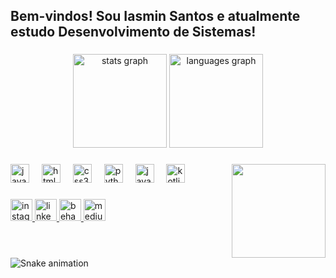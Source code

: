 <h2 align="left">Bem-vindos! Sou Iasmin Santos e atualmente estudo Desenvolvimento de Sistemas!</h2>

###

<div align="center">
  <img src="https://github-readme-stats.vercel.app/api?username=iasmin-santos&hide_title=false&hide_rank=false&show_icons=true&include_all_commits=true&count_private=true&disable_animations=false&theme=dracula&locale=en&hide_border=false" height="150" alt="stats graph"  />
  <img src="https://github-readme-stats.vercel.app/api/top-langs?username=iasmin-santos&locale=en&hide_title=false&layout=compact&card_width=320&langs_count=5&theme=radical&hide_border=true" height="150" alt="languages graph"  />
</div>

###

<img align="right" height="150" src="https://blog.convisoappsec.com/wp-content/uploads/2017/05/83256-revisao-de-codigo-de-ti-saiba-como-fazer-e-a-importancia-de-revisar-1200x800.jpg"  />

###

<div align="left">
  <img src="https://cdn.jsdelivr.net/gh/devicons/devicon/icons/javascript/javascript-original.svg" height="30" alt="javascript logo"  />
  <img width="12" />
  <img src="https://cdn.jsdelivr.net/gh/devicons/devicon/icons/html5/html5-original.svg" height="30" alt="html5 logo"  />
  <img width="12" />
  <img src="https://cdn.jsdelivr.net/gh/devicons/devicon/icons/css3/css3-original.svg" height="30" alt="css3 logo"  />
  <img width="12" />
  <img src="https://cdn.jsdelivr.net/gh/devicons/devicon/icons/python/python-original.svg" height="30" alt="python logo"  />
  <img width="12" />
  <img src="https://cdn.jsdelivr.net/gh/devicons/devicon/icons/java/java-original.svg" height="30" alt="java logo"  />
  <img width="12" />
  <img src="https://cdn.jsdelivr.net/gh/devicons/devicon/icons/kotlin/kotlin-original.svg" height="30" alt="kotlin logo"  />
</div>

###

<div align="left">
  <a href="https://www.instagram.com/iasmin.zip/?hl=pt-br" target="_blank">
    <img src="https://img.shields.io/static/v1?message=Instagram&logo=instagram&label=&color=black&logoColor=56070c&labelColor=black&style=for-the-badge" height="35" alt="instagram logo"  />
  </a>
  <a href="https://www.linkedin.com/in/iasmin-pedrosa-santos-75a1512ab/" target="_blank">
    <img src="https://img.shields.io/static/v1?message=LinkedIn&logo=linkedin&label=&color=black&logoColor=56070c&labelColor=black&style=for-the-badge" height="35" alt="linkedin logo"  />
  </a>
  <a href="https://www.behance.net/iasminevelin1" target="_blank">
    <img src="https://img.shields.io/static/v1?message=Behance&logo=behance&label=&color=black&logoColor=56070c&labelColor=black&style=for-the-badge" height="35" alt="behance logo"  />
  </a>
  <a href="https://medium.com/@eiasmin.santos" target="_blank">
    <img src="https://img.shields.io/static/v1?message=Medium&logo=medium&label=&color=black&logoColor=56070c&labelColor=black&style=for-the-badge" height="35" alt="medium logo"  />
  </a>
</div>

###

<br clear="both">

<img src="https://raw.githubusercontent.com/iasmin-santos/iasmin-santos/output/snake.svg" alt="Snake animation" />

###
